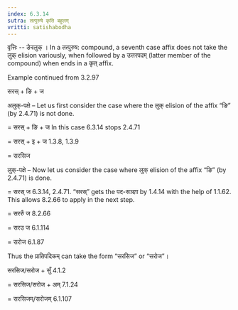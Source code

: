 ```yaml
---
index: 6.3.14
sutra: तत्पुरुषे कृति बहुलम्
vritti: satishabodha
---
```






वृत्तिः -- ङेरलुक् । In a तत्पुरुष: compound, a seventh case affix does not take the लुक् elision variously, when followed by a उत्तरपदम् (latter member of the compound) when ends in a कृत् affix.


Example continued from 3.2.97


सरस् + ङि + ज


अलुक्-पक्षे – Let us first consider the case where the लुक् elision of the affix “ङि” (by 2.4.71) is not done.


= सरस् + ङि + ज In this case 6.3.14 stops 2.4.71

= सरस् + इ + ज 1.3.8, 1.3.9

= सरसिज


लुक्-पक्षे – Now let us consider the case where लुक् elision of the affix “ङि” (by 2.4.71) is done.


= सरस् ज 6.3.14, 2.4.71. “सरस्” gets the पद-सञ्ज्ञा by 1.4.14 with the help of 1.1.62. This allows 8.2.66 to apply in the next step.

= सररुँ ज 8.2.66

= सरउ ज 6.1.114

= सरोज 6.1.87


Thus the प्रातिपदिकम् can take the form “सरसिज” or “सरोज”।


सरसिज/सरोज + सुँ 4.1.2

= सरसिज/सरोज + अम् 7.1.24

= सरसिजम्/सरोजम् 6.1.107

